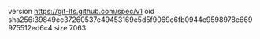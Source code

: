 version https://git-lfs.github.com/spec/v1
oid sha256:39849ec37260537e49453169e5d5f9069c6fb0944e9598978e669975512ed6c4
size 7063
